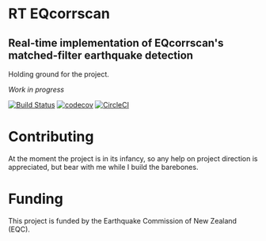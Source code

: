 # RT EQcorrscan
## Real-time implementation of EQcorrscan's matched-filter earthquake detection

Holding ground for the project.

*Work in progress*

[![Build Status](https://travis-ci.org/eqcorrscan/RT_EQcorrscan.svg?branch=master)](https://travis-ci.org/eqcorrscan/RT_EQcorrscan)
[![codecov](https://codecov.io/gh/eqcorrscan/RT_EQcorrscan/branch/master/graph/badge.svg)](https://codecov.io/gh/eqcorrscan/RT_EQcorrscan)
[![CircleCI](https://circleci.com/gh/eqcorrscan/RT_EQcorrscan.svg?style=svg)](https://circleci.com/gh/eqcorrscan/RT_EQcorrscan)

# Contributing

At the moment the project is in its infancy, so any help on project direction is
appreciated, but bear with me while I build the barebones.

# Funding

This project is funded by the Earthquake Commission of New Zealand (EQC).
